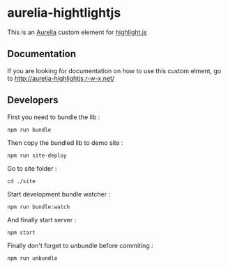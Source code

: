 # aurelia-hightlightjs

This is an [Aurelia](http://aurelia.io/) custom element for [highlight.js](https://highlightjs.org/)

## Documentation

If you are looking for documentation on how to use this custom elment, go to 
http://aurelia-highlightjs.r-w-x.net/

## Developers

First you need to bundle the lib :

``npm run bundle``

Then copy the bundled lib to demo site :

``npm run site-deploy``

Go to site folder :

``cd ./site``

Start development bundle watcher :

``npm run bundle:watch``

And finally start server :

``npm start``

Finally don't forget to unbundle before commiting :

``npm run unbundle``
